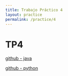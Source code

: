 ```yaml
---
title: Trabajo Práctico 4
layout: practice
permalink: /practice/4
---
```


# TP4

[github - java](https://classroom.github.com/a/RFlVqwwp)

[github - python](https://classroom.github.com/a/vqi4k80t)